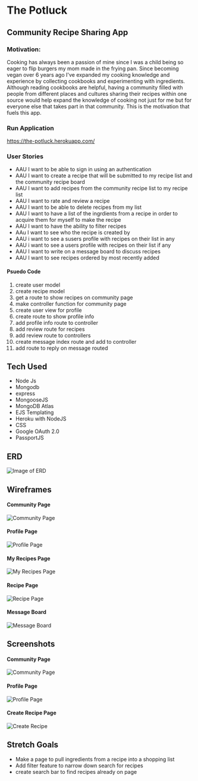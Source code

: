# The Potluck
## Community Recipe Sharing App
### Motivation:

Cooking has always been a passion of mine since I was a child being so eager to flip burgers my mom made in the frying pan. Since becoming vegan over 6 years ago I've expanded my cooking knowledge and experience by collecting cookbooks and experimenting with ingredients. Although reading cookbooks are helpful, having a community filled with people from different places and cultures sharing their recipes within one source would help expand the knowledge of cooking not just for me but for everyone else that takes part in that community. This is the motivation that fuels this app.

### Run Application
https://the-potluck.herokuapp.com/

### User Stories
* AAU I want to be able to sign in using an authentication
* AAU I want to create a recipe that will be submitted to my recipe list and the community recipe board
* AAU I want to add recipes from the community recipe list to my recipe list
* AAU I want to rate and review a recipe
* AAU I want to be able to delete recipes from my list 
* AAU I want to have a list of the ingrdients from a recipe in order to acquire them for myself to make the recipe 
* AAU I want to have the ability to filter recipes
* AAu I want to see who the recipe is created by
* AAU i want to see a susers profile with recipes on their list in any 
* AAU i want to see a users profile with recipes on their list if any
* AAU I want to write on a message board to discuss recipes
* AAU I want to see recipes ordered by most recently added

#### Psuedo Code

1. create user model
2. create recipe model
3. get a route to show recipes on community page 
4. make controller function for community page
5. create user view for profile
6. create route to show profile info
7. add profile info route to controller
8. add review route for recipes
9. add review route to controllers
10. create message index route and add to controller
11. add route to reply on message routed

## Tech Used
* Node Js
* Mongodb
* express
* MongooseJS
* MongoDB Atlas
* EJS Templating
* Heroku with NodeJS
* CSS
* Google OAuth 2.0
* PassportJS

## ERD
![Image of ERD](public/images/ERD.jpeg)

## Wireframes
#### Community Page
![Community Page](public/images/community.png)
#### Profile Page
![Profile Page](public/images/profile.png)
#### My Recipes Page
![My Recipes Page](public/images/myRecipes.png)
#### Recipe Page
![Recipe Page](public/images/recipe.png)
#### Message Board 
![Message Board](public/images/message.png)

## Screenshots
#### Community Page
![Community Page](public/images/communityPage.png)
#### Profile Page
![Profile Page](public/images/profilePage.png)
#### Create Recipe Page
![Create Recipe](public/images/createRecipe.png)

## Stretch Goals
* Make a page to pull ingredients from a recipe into a shopping list
* Add filter feature to narrow down search for recipes
* create search bar to find recipes already on page 

